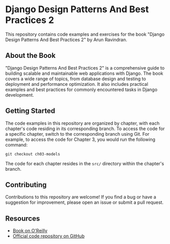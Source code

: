 # Django Design Patterns And Best Practices 2

This repository contains code examples and exercises for the book
"Django Design Patterns And Best Practices 2" by Arun Ravindran.

## About the Book

"Django Design Patterns And Best Practices 2" is a comprehensive guide to
building scalable and maintainable web applications with Django. The book
covers a wide range of topics, from database design and testing to deployment
and performance optimization. It also includes practical examples and best
practices for commonly encountered tasks in Django development.

## Getting Started

The code examples in this repository are organized by chapter, with each
chapter's code residing in its corresponding branch. To access the code for
a specific chapter, switch to the corresponding branch using Git. For example,
to access the code for Chapter 3, you would run the following command:

```
git checkout ch03-models
```

The code for each chapter resides in the `src/` directory within
the chapter's branch.

## Contributing

Contributions to this repository are welcome!
If you find a bug or have a suggestion for improvement,
please open an issue or submit a pull request.

## Resources

- [Book on O'Reilly](https://www.oreilly.com/library/view/django-design-patterns/9781788831345/)
- [Official code repository on GitHub](https://github.com/DjangoPatternsBook/superbook2)
